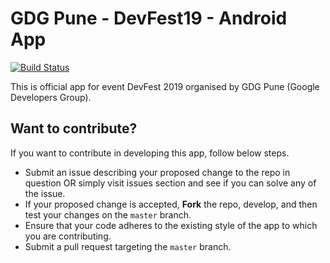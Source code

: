 # GDG Pune - DevFest19 - Android App
[![Build Status](https://travis-ci.org/PatilShreyas/GDGPune-DevFest19-Android.svg?branch=master)](https://travis-ci.org/PatilShreyas/GDGPune-DevFest19-Android)

This is official app for event DevFest 2019 organised by GDG Pune (Google Developers Group).

## Want to contribute?
If you want to contribute in developing this app, follow below steps.
- Submit an issue describing your proposed change to the repo in question OR simply visit issues section and see if you can solve any of the issue.
- If your proposed change is accepted, **Fork** the repo, develop, and then test your changes on the `master` branch.
- Ensure that your code adheres to the existing style of the app to which you are contributing.
- Submit a pull request targeting the `master` branch.
